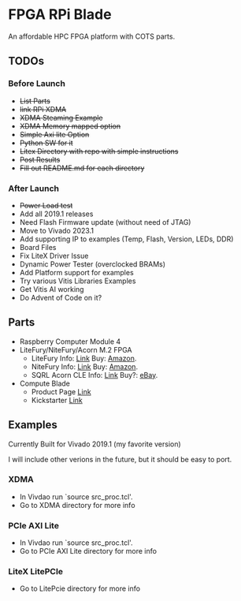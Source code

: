 # FPGA RPi Blade
An affordable HPC FPGA platform with COTS parts. 

## TODOs

### Before Launch
  * ~~List Parts~~
  * ~~link RPi XDMA~~
  * ~~XDMA Steaming Example~~
  * ~~XDMA Memory mapped option~~
  * ~~Simple Axi lite Option~~
  * ~~Python SW for it~~
  * ~~Litex Directory with repo with simple instructions~~
  * ~~Post Results~~
  * ~~Fill out README.md for each directory~~

### After Launch
  * ~~Power Load test~~
  * Add all 2019.1 releases
  * Need Flash Firmware update (without need of JTAG)
  * Move to Vivado 2023.1 
  * Add supporting IP to examples (Temp, Flash, Version, LEDs, DDR)
  * Board Files
  * Fix LiteX Driver Issue
  * Dynamic Power Tester (overclocked BRAMs)
  * Add Platform support for examples
  * Try various Vitis Libraries Examples
  * Get Vitis AI working
  * Do Advent of Code on it?

## Parts
 * Raspberry Computer Module 4
 * LiteFury/NiteFury/Acorn M.2 FPGA
   * LiteFury Info: [Link](https://rhsresearch.com/products/litefury) Buy: [Amazon](https://www.amazon.com/RHS-Research-Litefury-Artix-7-Development/dp/B08BKSVJH5).
   * NiteFury Info: [Link](https://rhsresearch.com/collections/rhs-public/products/nitefury-xilinx-artix-fpga-kit-in-nvme-ssd-form-factor-2280-key-m)  Buy: [Amazon](https://www.amazon.com/RHS-Research-Litefury-Artix-7-Development/dp/B0B9FMBF6C).
   * SQRL Acorn CLE Info: [Link](https://web.archive.org/web/20190619181059/http://squirrelsresearch.com/acorn-cle-215-plus/)  Buy?: [eBay](https://www.ebay.com/sch/i.html?_from=R40&_trksid=p2334524.m570.l1313&_nkw=SQRL+Acorn+cle+215%2B+FPGA&_sacat=0&LH_TitleDesc=0&_odkw=SQRL+Acorn+cle+215+FPGA&_osacat=0).
 * Compute Blade
   * Product Page [Link](https://computeblade.com/)
   * Kickstarter [Link](https://www.kickstarter.com/projects/uptimelab/compute-blade?ref=ae6z7n)

## Examples
Currently Built for Vivado 2019.1 (my favorite version)

I will include other verions in the future, but it should be easy to port.

### XDMA
  * In Vivdao run `source src_proc.tcl'.
  * Go to XDMA directory for more info

### PCIe AXI Lite
  * In Vivdao run `source src_proc.tcl'.
  * Go to PCIe AXI Lite directory for more info

### LiteX LitePCIe
  * Go to LitePcie directory for more info



